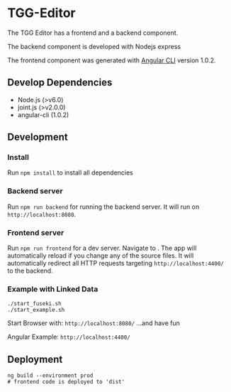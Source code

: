 # TGG-Editor

The TGG Editor has a frontend and a backend component.

The backend component is developed with Nodejs express

The frontend component was generated with [Angular CLI](https://github.com/angular/angular-cli) version 1.0.2.

## Develop Dependencies
* Node.js (>v6.0)
* joint.js (>v2.0.0)
* angular-cli (1.0.2)

## Development

### Install

Run `npm install` to install all dependencies

### Backend server

Run `npm run backend` for running the backend server. It will run on `http://localhost:8080`.

### Frontend server

Run `npm run frontend` for a dev server. Navigate to . The app will automatically reload if you change any of the source files.
It will automatically redirect all HTTP requests targeting `http://localhost:4400/` to the backend.

### Example with Linked Data
```
./start_fuseki.sh
./start_example.sh
```
Start Browser with: `http://localhost:8080/` ...and have fun

Angular Example: `http://localhost:4400/`

## Deployment
```
ng build --environment prod
# frontend code is deployed to 'dist'
```

